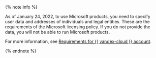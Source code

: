 {% note info %}

As of January 24, 2022, to use Microsoft products, you need to specify user data and addresses of individuals and legal entities. These are the requirements of the Microsoft licensing policy. If you do not provide the data, you will not be able to run Microsoft products.

For more information, see [Requirements for {{ yandex-cloud }} account](../microsoft/check-user-data.md).

{% endnote %}
